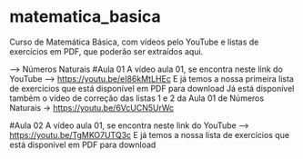 # matematica_basica
Curso de Matemática Básica, com vídeos pelo YouTube e listas de exercícios em PDF, que poderão ser extraídos aqui.

--> Números Naturais 
#Aula 01
A vídeo aula 01, se encontra neste link do YouTube --> https://youtu.be/eI86kMtLHEc 
E já temos a nossa primeira lista de exercícios que está disponível em PDF para download
Já está disponível também o vídeo de correção das listas 1 e 2 da Aula 01 de 
Números Naturais -> https://youtu.be/6VcUCN5UrWc

#Aula 02
A vídeo aula 01, se encontra neste link do YouTube --> https://youtu.be/TgMKO7UTQ3c
E já temos a nossa lista de exercícios que está disponível em PDF para download
